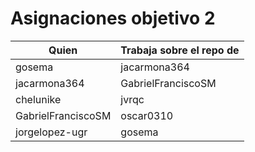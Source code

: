 # Asignaciones objetivo 2

| Quien              | Trabaja sobre el repo de |
|--------------------|--------------------------|
| gosema             | jacarmona364             |
| jacarmona364       | GabrielFranciscoSM       |
| chelunike          | jvrqc                    |
| GabrielFranciscoSM | oscar0310                |
| jorgelopez-ugr     | gosema                   |



